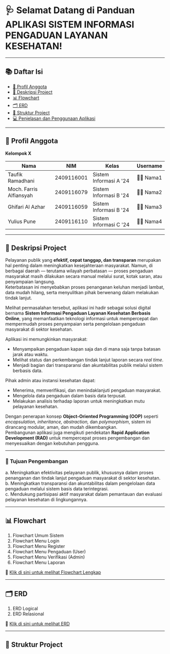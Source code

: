 # 🩺 Selamat Datang di Panduan **APLIKASI SISTEM INFORMASI PENGADUAN LAYANAN KESEHATAN!**

---

## 📚 **Daftar Isi**
- [👥 Profil Anggota](#-profil-anggota)
- [📌 Deskripsi Project](#-deskripsi-project)
- [📊 Flowchart](#-flowchart)
- [🗂️ ERD](#️-erd)
- [📁 Struktur Project](#-struktur-project)
- [💻 Penjelasan dan Penggunaan Aplikasi](#-penjelasan-dan-penggunaan-aplikasi)

---

## 👥 **Profil Anggota**

**Kelompok X**

| Nama | NIM | Kelas | Username |
|------|-----|--------|-----------|
| Taufik Ramadhani | 2409116001 | Sistem Informasi A '24 | 🧑‍💻 Nama1 |
| Moch. Farris Alfiansyah | 2409116079 | Sistem Informasi B '24 | 👩‍💻 Nama2 |
| Ghifari Al Azhar | 2409116059 | Sistem Informasi B '24 | 👨‍💻 Nama3 |
| Yulius Pune | 2409116110 | Sistem Informasi C '24 | 👩‍💻 Nama4 |

---

## 📌 **Deskripsi Project**

Pelayanan publik yang **efektif, cepat tanggap, dan transparan** merupakan hal penting dalam meningkatkan kesejahteraan masyarakat. Namun, di berbagai daerah — terutama wilayah perbatasan — proses pengaduan masyarakat masih dilakukan secara manual melalui surat, kotak saran, atau penyampaian langsung.  
Keterbatasan ini menyebabkan proses penanganan keluhan menjadi lambat, data mudah hilang, serta menyulitkan pihak berwenang dalam melakukan tindak lanjut.

Melihat permasalahan tersebut, aplikasi ini hadir sebagai solusi digital bernama **Sistem Informasi Pengaduan Layanan Kesehatan Berbasis Online**, yang memanfaatkan teknologi informasi untuk mempercepat dan mempermudah proses penyampaian serta pengelolaan pengaduan masyarakat di sektor kesehatan.  

Aplikasi ini memungkinkan masyarakat:
- Menyampaikan pengaduan kapan saja dan di mana saja tanpa batasan jarak atau waktu.
- Melihat status dan perkembangan tindak lanjut laporan secara *real time*.
- Menjadi bagian dari transparansi dan akuntabilitas publik melalui sistem berbasis data.

Pihak admin atau instansi kesehatan dapat:
- Menerima, memverifikasi, dan menindaklanjuti pengaduan masyarakat.
- Mengelola data pengaduan dalam basis data terpusat.
- Melakukan analisis terhadap laporan untuk meningkatkan mutu pelayanan kesehatan.

Dengan penerapan konsep **Object-Oriented Programming (OOP)** seperti *encapsulation, inheritance, abstraction,* dan *polymorphism*, sistem ini dirancang modular, aman, dan mudah dikembangkan.  
Pembangunan aplikasi juga mengikuti pendekatan **Rapid Application Development (RAD)** untuk mempercepat proses pengembangan dan menyesuaikan dengan kebutuhan pengguna.

---

### 🎯 **Tujuan Pengembangan**
a. Meningkatkan efektivitas pelayanan publik, khususnya dalam proses penanganan dan tindak lanjut pengaduan masyarakat di sektor kesehatan.  
b. Meningkatkan transparansi dan akuntabilitas dalam pengelolaan data pengaduan melalui sistem basis data terintegrasi.  
c. Mendukung partisipasi aktif masyarakat dalam pemantauan dan evaluasi pelayanan kesehatan di lingkungannya.

---

## 📊 **Flowchart**
1. Flowchart Umum Sistem  
2. Flowchart Menu Login  
3. Flowchart Menu Register  
4. Flowchart Menu Pengaduan (User)  
5. Flowchart Menu Verifikasi (Admin)  
6. Flowchart Menu Laporan  

📎 [Klik di sini untuk melihat Flowchart Lengkap](https://app.diagrams.net/)

---

## 🗂️ **ERD**
1. ERD Logical  
2. ERD Relasional  

📎 [Klik di sini untuk melihat ERD](https://app.diagrams.net/)

---

## 📁 **Struktur Project**
